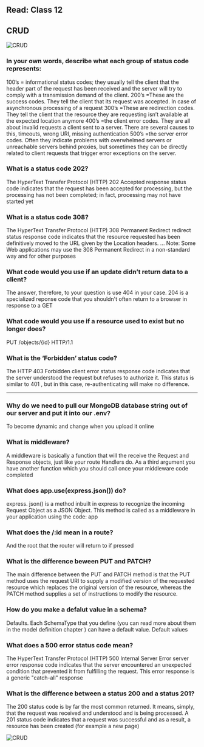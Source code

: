 Read: Class 12
----------------------------------------------------------------------------
## CRUD

![CRUD](https://www.dorusomcutean.com/wp-content/uploads/2020/03/crud.jpg)

### In your own words, describe what each group of status code represents:
100’s = informational status codes; they usually tell the client that the header part of the request has been received and the server will try to comply with a transmission demand of the client.
200’s =These are the success codes. They tell the client that its request was accepted. In case of asynchronous processing of a request
300’s =These are redirection codes. They tell the client that the resource they are requesting isn’t available at the expected location anymore
400’s =the client error codes. They are all about invalid requests a client sent to a server. There are several causes to this, timeouts, wrong URI, missing authentication
500’s =the server error codes. Often they indicate problems with overwhelmed servers or unreachable servers behind proxies, but sometimes they can be directly related to client requests that trigger error exceptions on the server.

### What is a status code 202?

The HyperText Transfer Protocol (HTTP) 202 Accepted response status code indicates that the request has been accepted for processing, but the processing has not been completed; in fact, processing may not have started yet

### What is a status code 308?

The HyperText Transfer Protocol (HTTP) 308 Permanent Redirect redirect status response code indicates that the resource requested has been definitively moved to the URL given by the Location headers. ... Note: Some Web applications may use the 308 Permanent Redirect in a non-standard way and for other purposes

### What code would you use if an update didn’t return data to a client?

The answer, therefore, to your question is use 404 in your case. 204 is a specialized reponse code that you shouldn't often return to a browser in response to a GET

### What code would you use if a resource used to exist but no longer does?

PUT /objects/{id} HTTP/1.1

### What is the ‘Forbidden’ status code?


The HTTP 403 Forbidden client error status response code indicates that the server understood the request but refuses to authorize it. This status is similar to 401 , but in this case, re-authenticating will make no difference.

--------------------------------------------------------------------------------

### Why do we need to pull our MongoDB database string out of our server and put it into our .env?

To become dynamic and change when you upload it online

### What is middleware?

A middleware is basically a function that will the receive the Request and Response objects, just like your route Handlers do. As a third argument you have another function which you should call once your middleware code completed

### What does app.use(express.json()) do?

express. json() is a method inbuilt in express to recognize the incoming Request Object as a JSON Object. This method is called as a middleware in your application using the code: app

### What does the /:id mean in a route?

And the root that the router will return to if pressed

### What is the difference beween PUT and PATCH?

The main difference between the PUT and PATCH method is that the PUT method uses the request URI to supply a modified version of the requested resource which replaces the original version of the resource, whereas the PATCH method supplies a set of instructions to modify the resource.

### How do you make a defalut value in a schema?

Defaults. Each SchemaType that you define (you can read more about them in the model definition chapter ) can have a default value. Default values

### What does a 500 error status code mean?

The HyperText Transfer Protocol (HTTP) 500 Internal Server Error server error response code indicates that the server encountered an unexpected condition that prevented it from fulfilling the request. This error response is a generic "catch-all" response

### What is the difference between a status 200 and a status 201?

The 200 status code is by far the most common returned. It means, simply, that the request was received and understood and is being processed. A 201 status code indicates that a request was successful and as a result, a resource has been created (for example a new page)

![CRUD](https://codeteddycom.files.wordpress.com/2017/06/statuscode.png)